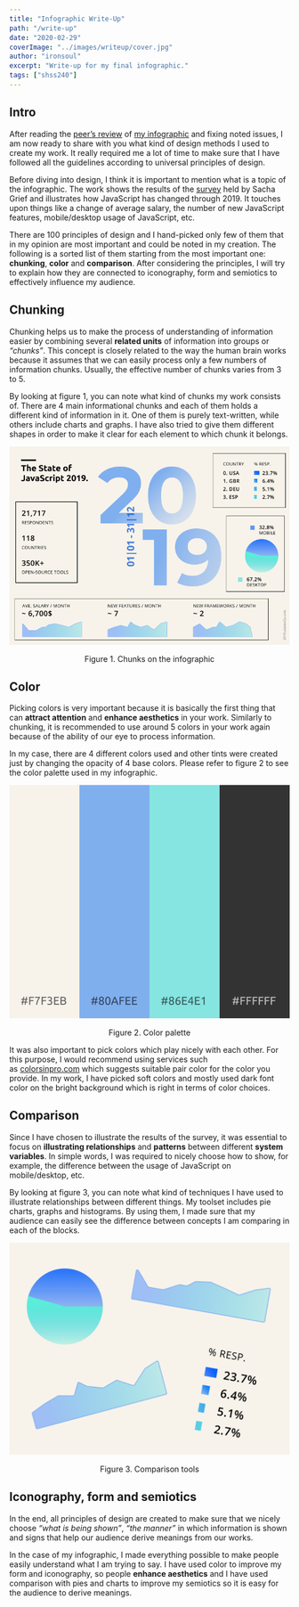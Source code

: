 ```yaml
---
title: "Infographic Write-Up"
path: "/write-up"
date: "2020-02-29"
coverImage: "../images/writeup/cover.jpg"
author: "ironsoul"
excerpt: "Write-up for my final infographic."
tags: ["shss240"]
---
```


## Intro

After reading the [peer’s review](https://shahizadamashrapov5.wixsite.com/thefuture/post/how-to-determine-a-successful-multimodal-project) of [my infographic](https://www.ironsoul.me/infographic.pdf) and fixing noted issues, I am now ready to share with you what kind of design methods I used to create my work. It really required me a lot of time to make sure that I have followed all the guidelines according to universal principles of design.

Before diving into design, I think it is important to mention what is a topic of the infographic. The work shows the results of the [survey](https://2019.stateofjs.com/) held by Sacha Grief and illustrates how JavaScript has changed through 2019. It touches upon things like a change of average salary, the number of new JavaScript features, mobile/desktop usage of JavaScript, etc.

There are 100 principles of design and I hand-picked only few of them that in my opinion are most important and could be noted in my creation. The following is a sorted list of them starting from the most important one: **chunking**, **color** and **comparison**. After considering the principles, I will try to explain how they are connected to iconography, form and semiotics to effectively influence my audience.

## Chunking 

Chunking helps us to make the process of understanding of information easier by combining several **related units** of information into groups or _“chunks”_. This concept is closely related to the way the human brain works because it assumes that we can easily process only a few numbers of information chunks. Usually, the effective number of chunks varies from 3 to 5. 

By looking at figure 1, you can note what kind of chunks my work consists of. There are 4 main informational chunks and each of them holds a different kind of information in it. One of them is purely text-written, while others include charts and graphs. I have also tried to give them different shapes in order to make it clear for each element to which chunk it belongs. 

![Figure 1](../images/writeup/fig1.jpg)

<center class="image-desc">
Figure 1. Chunks on the infographic
</center>

## Color

Picking colors is very important because it is basically the first thing that can **attract attention** and **enhance aesthetics** in your work. Similarly to chunking, it is recommended to use around 5 colors in your work again because of the ability of our eye to process information. 

In my case, there are 4 different colors used and other tints were created just by changing the opacity of 4 base colors. Please refer to figure 2 to see the color palette used in my infographic.

![Figure 2](../images/writeup/fig2.png)

<center class="image-desc">
Figure 2. Color palette
</center>


It was also important to pick colors which play nicely with each other. For this purpose, I would recommend using services such as [colorsinpro.com](https://colorsinspo.com/) which suggests suitable pair color for the color you provide. In my work, I have picked soft colors and mostly used dark font color on the bright background which is right in terms of color choices. 

## Comparison

Since I have chosen to illustrate the results of the survey, it was essential to focus on **illustrating relationships** and **patterns** between different **system variables**. In simple words, I was required to nicely choose how to show, for example, the difference between the usage of JavaScript on mobile/desktop, etc.

By looking at figure 3, you can note what kind of techniques I have used to illustrate relationships between different things. My toolset includes pie charts, graphs and histograms. By using them, I made sure that my audience can easily see the difference between concepts I am comparing in each of the blocks. 

![Figure 3](../images/writeup/fig3.png)

<center class="image-desc">
Figure 3. Comparison tools
</center>

## Iconography, form and semiotics

In the end, all principles of design are created to make sure that we nicely choose _“what is being shown”_, _“the manner”_ in which information is shown and signs that help our audience derive meanings from our works. 

In the case of my infographic, I made everything possible to make people easily understand what I am trying to say. I have used color to improve my form and iconography, so people **enhance aesthetics** and I have used comparison with pies and charts to improve my semiotics so it is easy for the audience to derive meanings.